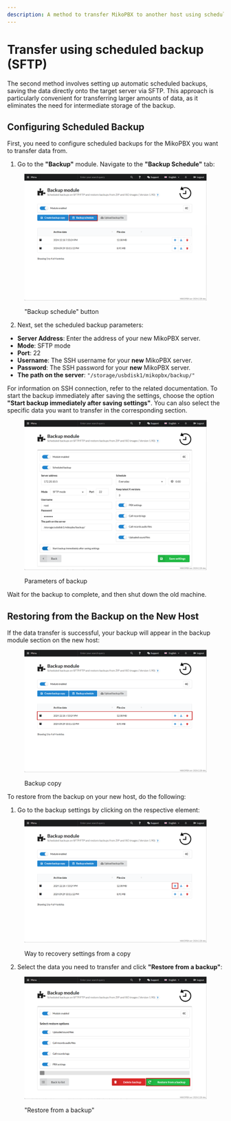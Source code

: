 ```yaml
---
description: A method to transfer MikoPBX to another host using scheduled backup via SFTP
---
```


# Transfer using scheduled backup (SFTP)

The second method involves setting up automatic scheduled backups, saving the data directly onto the target server via SFTP. This approach is particularly convenient for transferring larger amounts of data, as it eliminates the need for intermediate storage of the backup.

## Configuring Scheduled Backup

First, you need to configure scheduled backups for the MikoPBX you want to transfer data from.

1. Go to the **"Backup"** module. Navigate to the **"Backup Schedule"** tab:

<figure><img src="../../../.gitbook/assets/backupSchedule.png" alt=""><figcaption><p>"Backup schedule" button</p></figcaption></figure>

2. Next, set the scheduled backup parameters:

* **Server Address**: Enter the address of your new MikoPBX server.
* **Mode**: SFTP mode
* **Port**: 22
* **Username**: The SSH username for your **new** MikoPBX server.
* **Password**: The SSH password for your **new** MikoPBX server.
* **The path on the server**: `"/storage/usbdisk1/mikopbx/backup/"`

For information on SSH connection, refer to the related documentation. To start the backup immediately after saving the settings, choose the option **"Start backup immediately after saving settings"**. You can also select the specific data you want to transfer in the corresponding section.

<figure><img src="../../../.gitbook/assets/settings.png" alt=""><figcaption><p>Parameters of backup</p></figcaption></figure>

Wait for the backup to complete, and then shut down the old machine.

## Restoring from the Backup on the New Host

If the data transfer is successful, your backup will appear in the backup module section on the new host:

<figure><img src="../../../.gitbook/assets/savedCopy.png" alt=""><figcaption><p>Backup copy</p></figcaption></figure>

To restore from the backup on your new host, do the following:

1. Go to the backup settings by clicking on the respective element:

<figure><img src="../../../.gitbook/assets/savedCopy (1).png" alt=""><figcaption><p>Way to recovery settings from a copy</p></figcaption></figure>

2. Select the data you need to transfer and click **"Restore from a backup"**:

<figure><img src="../../../.gitbook/assets/restoreFromABackup.png" alt=""><figcaption><p>"Restore from a backup"</p></figcaption></figure>
